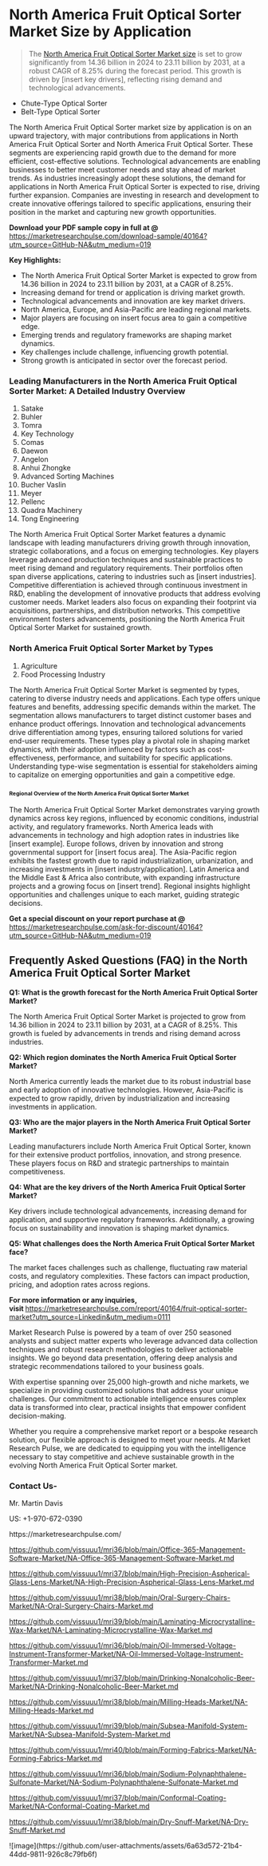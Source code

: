<h1>North America Fruit Optical Sorter Market&nbsp;Size by Application</h1><blockquote><p>The <a href="https://marketresearchpulse.com/download-sample/40164?utm_source=GitHub-NA&amp;utm_medium=019">North America Fruit Optical Sorter Market size</a> is set to grow significantly from 14.36 billion in 2024 to 23.11 billion by 2031, at a robust CAGR of 8.25% during the forecast period. This growth is driven by [insert key drivers], reflecting rising demand and technological advancements.</p></blockquote><ul><li>Chute-Type Optical Sorter<li> Belt-Type Optical Sorter</li></ul><p>The North America Fruit Optical Sorter market size by application is on an upward trajectory, with major contributions from applications in North America Fruit Optical Sorter and North America Fruit Optical Sorter. These segments are experiencing rapid growth due to the demand for more efficient, cost-effective solutions. Technological advancements are enabling businesses to better meet customer needs and stay ahead of market trends. As industries increasingly adopt these solutions, the demand for applications in North America Fruit Optical Sorter is expected to rise, driving further expansion. Companies are investing in research and development to create innovative offerings tailored to specific applications, ensuring their position in the market and capturing new growth opportunities.</p><p><strong>Download your PDF sample copy in full at @ </strong><a href="https://marketresearchpulse.com/download-sample/40164?utm_source=GitHub-NA&amp;utm_medium=019">https://marketresearchpulse.com/download-sample/40164?utm_source=GitHub-NA&amp;utm_medium=019</a></p><p><strong>Key Highlights: </strong></p><ul><li>The North America Fruit Optical Sorter Market is expected to grow from 14.36 billion in 2024 to 23.11 billion by 2031, at a CAGR of 8.25%.</li><li>Increasing demand for trend or application is driving market growth.</li><li>Technological advancements and innovation are key market drivers.</li><li>North America, Europe, and Asia-Pacific are leading regional markets.</li><li>Major players are focusing on insert focus area to gain a competitive edge.</li><li>Emerging trends and regulatory frameworks are shaping market dynamics.</li><li>Key challenges include challenge, influencing growth potential.</li><li>Strong growth is anticipated in sector over the forecast period.</li></ul><h3>Leading Manufacturers in the North America Fruit Optical Sorter Market: A Detailed Industry Overview</h3><ol><li>Satake</li><li>Buhler</li><li>Tomra</li><li>Key Technology</li><li>Comas</li><li>Daewon</li><li>Angelon</li><li>Anhui Zhongke</li><li>Advanced Sorting Machines</li><li>Bucher Vaslin</li><li>Meyer</li><li>Pellenc</li><li>Quadra Machinery</li><li>Tong Engineering</li></ol><div class="flex max-w-full flex-col flex-grow"><div class="min-h-8 text-message flex w-full flex-col items-end gap-2 whitespace-normal break-words [.text-message+&amp;]:mt-5" dir="auto" data-message-author-role="assistant" data-message-id="fd8432e4-4910-450d-b182-61b7bfb0a01f" data-message-model-slug="gpt-4o"><div class="flex w-full flex-col gap-1 empty:hidden first:pt-[3px]"><div class="markdown prose w-full break-words dark:prose-invert light"><p>The North America Fruit Optical Sorter Market features a dynamic landscape with leading manufacturers driving growth through innovation, strategic collaborations, and a focus on emerging technologies. Key players leverage advanced production techniques and sustainable practices to meet rising demand and regulatory requirements. Their portfolios often span diverse applications, catering to industries such as [insert industries]. Competitive differentiation is achieved through continuous investment in R&amp;D, enabling the development of innovative products that address evolving customer needs. Market leaders also focus on expanding their footprint via acquisitions, partnerships, and distribution networks. This competitive environment fosters advancements, positioning the North America Fruit Optical Sorter Market for sustained growth.</p></div></div></div></div><h3>North America Fruit Optical Sorter Market by Types</h3><ol><li>Agriculture<li> Food Processing Industry</li></ol><div class="flex max-w-full flex-col flex-grow"><div class="min-h-8 text-message flex w-full flex-col items-end gap-2 whitespace-normal break-words [.text-message+&amp;]:mt-5" dir="auto" data-message-author-role="assistant" data-message-id="084470be-0bb7-4664-bddf-5156b4f41249" data-message-model-slug="gpt-4o-mini"><div class="flex w-full flex-col gap-1 empty:hidden first:pt-[3px]"><div class="markdown prose w-full break-words dark:prose-invert light"><p>The North America Fruit Optical Sorter Market is segmented by types, catering to diverse industry needs and applications. Each type offers unique features and benefits, addressing specific demands within the market. The segmentation allows manufacturers to target distinct customer bases and enhance product offerings. Innovation and technological advancements drive differentiation among types, ensuring tailored solutions for varied end-user requirements. These types play a pivotal role in shaping market dynamics, with their adoption influenced by factors such as cost-effectiveness, performance, and suitability for specific applications. Understanding type-wise segmentation is essential for stakeholders aiming to capitalize on emerging opportunities and gain a competitive edge.</p></div></div></div></div><h3><span style="font-size: 11px;">Regional Overview of the North America Fruit Optical Sorter Market</span></h3><div class="flex max-w-full flex-col flex-grow"><div class="min-h-8 text-message flex w-full flex-col items-end gap-2 whitespace-normal break-words [.text-message+&amp;]:mt-5" dir="auto" data-message-author-role="assistant" data-message-id="e9038762-ce64-4e30-91c9-9bd413514231" data-message-model-slug="gpt-4o-mini"><div class="flex w-full flex-col gap-1 empty:hidden first:pt-[3px]"><div class="markdown prose w-full break-words dark:prose-invert light"><p>The North America Fruit Optical Sorter Market demonstrates varying growth dynamics across key regions, influenced by economic conditions, industrial activity, and regulatory frameworks. North America leads with advancements in technology and high adoption rates in industries like [insert example]. Europe follows, driven by innovation and strong governmental support for [insert focus area]. The Asia-Pacific region exhibits the fastest growth due to rapid industrialization, urbanization, and increasing investments in [insert industry/application]. Latin America and the Middle East &amp; Africa also contribute, with expanding infrastructure projects and a growing focus on [insert trend]. Regional insights highlight opportunities and challenges unique to each market, guiding strategic decisions.</p></div></div></div></div><p><strong>Get a special discount on your report purchase at @ </strong><a href="https://marketresearchpulse.com/ask-for-discount/40164?utm_source=GitHub-NA&amp;utm_medium=019">https://marketresearchpulse.com/ask-for-discount/40164?utm_source=GitHub-NA&amp;utm_medium=019</a></p><h2>Frequently Asked Questions (FAQ) in the North America Fruit Optical Sorter Market</h2><p><strong>Q1: What is the growth forecast for the North America Fruit Optical Sorter Market?</strong></p><p>The North America Fruit Optical Sorter Market is projected to grow from 14.36 billion in 2024 to 23.11 billion by 2031, at a CAGR of 8.25%. This growth is fueled by advancements in trends and rising demand across industries.</p><p><strong>Q2: Which region dominates the North America Fruit Optical Sorter Market?</strong></p><p>North America currently leads the market due to its robust industrial base and early adoption of innovative technologies. However, Asia-Pacific is expected to grow rapidly, driven by industrialization and increasing investments in application.</p><p><strong>Q3: Who are the major players in the North America Fruit Optical Sorter Market?</strong></p><p>Leading manufacturers include North America Fruit Optical Sorter, known for their extensive product portfolios, innovation, and strong presence. These players focus on R&amp;D and strategic partnerships to maintain competitiveness.</p><p><strong>Q4: What are the key drivers of the North America Fruit Optical Sorter Market?</strong></p><p>Key drivers include technological advancements, increasing demand for application, and supportive regulatory frameworks. Additionally, a growing focus on sustainability and innovation is shaping market dynamics.</p><p><strong>Q5: What challenges does the North America Fruit Optical Sorter Market face?</strong></p><p>The market faces challenges such as challenge, fluctuating raw material costs, and regulatory complexities. These factors can impact production, pricing, and adoption rates across regions.</p><p><strong>For more information or any inquiries, visit&nbsp;</strong><a href="https://marketresearchpulse.com/report/40164/fruit-optical-sorter-market?utm_source=Linkedin&utm_medium=0111">https://marketresearchpulse.com/report/40164/fruit-optical-sorter-market?utm_source=Linkedin&utm_medium=0111</a></p><p>Market Research Pulse is powered by a team of over 250 seasoned analysts and subject matter experts who leverage advanced data collection techniques and robust research methodologies to deliver actionable insights. We go beyond data presentation, offering deep analysis and strategic recommendations tailored to your business goals.</p><p>With expertise spanning over 25,000 high-growth and niche markets, we specialize in providing customized solutions that address your unique challenges. Our commitment to actionable intelligence ensures complex data is transformed into clear, practical insights that empower confident decision-making.</p><p>Whether you require a comprehensive market report or a bespoke research solution, our flexible approach is designed to meet your needs. At Market Research Pulse, we are dedicated to equipping you with the intelligence necessary to stay competitive and achieve sustainable growth in the evolving North America Fruit Optical Sorter market.</p><h3><strong>Contact Us-</strong></h3><p>Mr. Martin Davis</p><p>US: +1-970-672-0390</p><p>https://marketresearchpulse.com/</p><p><a href="https://github.com/vissuuu1/mri36/blob/main/Office-365-Management-Software-Market/NA-Office-365-Management-Software-Market.md">https://github.com/vissuuu1/mri36/blob/main/Office-365-Management-Software-Market/NA-Office-365-Management-Software-Market.md</a></p><p><a href="https://github.com/vissuuu1/mri37/blob/main/High-Precision-Aspherical-Glass-Lens-Market/NA-High-Precision-Aspherical-Glass-Lens-Market.md">https://github.com/vissuuu1/mri37/blob/main/High-Precision-Aspherical-Glass-Lens-Market/NA-High-Precision-Aspherical-Glass-Lens-Market.md</a></p><p><a href="https://github.com/vissuuu1/mri38/blob/main/Oral-Surgery-Chairs-Market/NA-Oral-Surgery-Chairs-Market.md">https://github.com/vissuuu1/mri38/blob/main/Oral-Surgery-Chairs-Market/NA-Oral-Surgery-Chairs-Market.md</a></p><p><a href="https://github.com/vissuuu1/mri39/blob/main/Laminating-Microcrystalline-Wax-Market/NA-Laminating-Microcrystalline-Wax-Market.md">https://github.com/vissuuu1/mri39/blob/main/Laminating-Microcrystalline-Wax-Market/NA-Laminating-Microcrystalline-Wax-Market.md</a></p><p><a href="https://github.com/vissuuu1/mri36/blob/main/Oil-Immersed-Voltage-Instrument-Transformer-Market/NA-Oil-Immersed-Voltage-Instrument-Transformer-Market.md">https://github.com/vissuuu1/mri36/blob/main/Oil-Immersed-Voltage-Instrument-Transformer-Market/NA-Oil-Immersed-Voltage-Instrument-Transformer-Market.md</a></p><p><a href="https://github.com/vissuuu1/mri37/blob/main/Drinking-Nonalcoholic-Beer-Market/NA-Drinking-Nonalcoholic-Beer-Market.md">https://github.com/vissuuu1/mri37/blob/main/Drinking-Nonalcoholic-Beer-Market/NA-Drinking-Nonalcoholic-Beer-Market.md</a></p><p><a href="https://github.com/vissuuu1/mri38/blob/main/Milling-Heads-Market/NA-Milling-Heads-Market.md">https://github.com/vissuuu1/mri38/blob/main/Milling-Heads-Market/NA-Milling-Heads-Market.md</a></p><p><a href="https://github.com/vissuuu1/mri39/blob/main/Subsea-Manifold-System-Market/NA-Subsea-Manifold-System-Market.md">https://github.com/vissuuu1/mri39/blob/main/Subsea-Manifold-System-Market/NA-Subsea-Manifold-System-Market.md</a></p><p><a href="https://github.com/vissuuu1/mri40/blob/main/Forming-Fabrics-Market/NA-Forming-Fabrics-Market.md">https://github.com/vissuuu1/mri40/blob/main/Forming-Fabrics-Market/NA-Forming-Fabrics-Market.md</a></p><p><a href="https://github.com/vissuuu1/mri36/blob/main/Sodium-Polynaphthalene-Sulfonate-Market/NA-Sodium-Polynaphthalene-Sulfonate-Market.md">https://github.com/vissuuu1/mri36/blob/main/Sodium-Polynaphthalene-Sulfonate-Market/NA-Sodium-Polynaphthalene-Sulfonate-Market.md</a></p><p><a href="https://github.com/vissuuu1/mri37/blob/main/Conformal-Coating-Market/NA-Conformal-Coating-Market.md">https://github.com/vissuuu1/mri37/blob/main/Conformal-Coating-Market/NA-Conformal-Coating-Market.md</a></p><p><a href="https://github.com/vissuuu1/mri38/blob/main/Dry-Snuff-Market/NA-Dry-Snuff-Market.md">https://github.com/vissuuu1/mri38/blob/main/Dry-Snuff-Market/NA-Dry-Snuff-Market.md</a></p>
![image](https://github.com/user-attachments/assets/6a63d572-21b4-44dd-9811-926c8c79fb6f)
